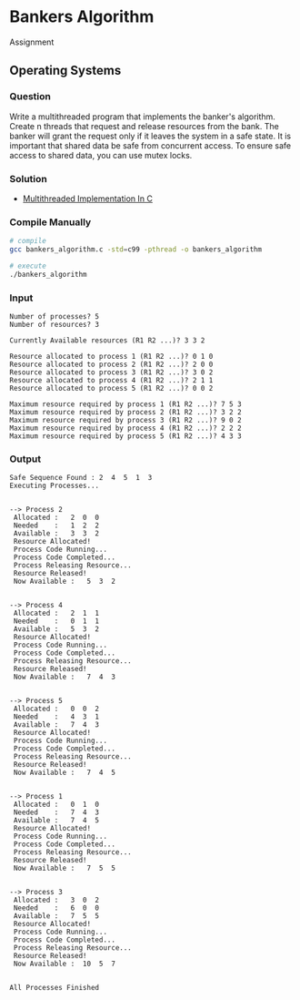# Bankers Algorithm

Assignment

Operating Systems
---

### Question

Write a multithreaded program that implements the banker's algorithm.
Create n threads that request and release resources from the bank.
The banker will grant the request only if it leaves the system in a safe state.
It is important that shared data be safe from concurrent access.
To ensure safe access to shared data, you can use mutex locks.

### Solution

- [Multithreaded Implementation In C](./bankers_algorithm.c)

### Compile Manually

```bash
# compile
gcc bankers_algorithm.c -std=c99 -pthread -o bankers_algorithm

# execute
./bankers_algorithm
```

### Input

```
Number of processes? 5
Number of resources? 3

Currently Available resources (R1 R2 ...)? 3 3 2

Resource allocated to process 1 (R1 R2 ...)? 0 1 0
Resource allocated to process 2 (R1 R2 ...)? 2 0 0
Resource allocated to process 3 (R1 R2 ...)? 3 0 2
Resource allocated to process 4 (R1 R2 ...)? 2 1 1
Resource allocated to process 5 (R1 R2 ...)? 0 0 2

Maximum resource required by process 1 (R1 R2 ...)? 7 5 3
Maximum resource required by process 2 (R1 R2 ...)? 3 2 2
Maximum resource required by process 3 (R1 R2 ...)? 9 0 2
Maximum resource required by process 4 (R1 R2 ...)? 2 2 2
Maximum resource required by process 5 (R1 R2 ...)? 4 3 3
```

### Output

```
Safe Sequence Found : 2  4  5  1  3
Executing Processes...


--> Process 2
 Allocated :   2  0  0
 Needed    :   1  2  2
 Available :   3  3  2
 Resource Allocated!
 Process Code Running...
 Process Code Completed...
 Process Releasing Resource...
 Resource Released!
 Now Available :   5  3  2


--> Process 4
 Allocated :   2  1  1
 Needed    :   0  1  1
 Available :   5  3  2
 Resource Allocated!
 Process Code Running...
 Process Code Completed...
 Process Releasing Resource...
 Resource Released!
 Now Available :   7  4  3


--> Process 5
 Allocated :   0  0  2
 Needed    :   4  3  1
 Available :   7  4  3
 Resource Allocated!
 Process Code Running...
 Process Code Completed...
 Process Releasing Resource...
 Resource Released!
 Now Available :   7  4  5


--> Process 1
 Allocated :   0  1  0
 Needed    :   7  4  3
 Available :   7  4  5
 Resource Allocated!
 Process Code Running...
 Process Code Completed...
 Process Releasing Resource...
 Resource Released!
 Now Available :   7  5  5


--> Process 3
 Allocated :   3  0  2
 Needed    :   6  0  0
 Available :   7  5  5
 Resource Allocated!
 Process Code Running...
 Process Code Completed...
 Process Releasing Resource...
 Resource Released!
 Now Available :  10  5  7


All Processes Finished
```

